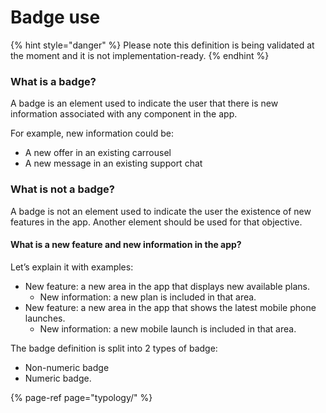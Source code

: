# Badge use

{% hint style="danger" %}
Please note this definition is being validated at the moment and it is not implementation-ready.
{% endhint %}

### **What is a badge?**

A badge is an element used to indicate the user that there is new information associated with any component in the app.

For example, new information could be:

* A new offer in an existing carrousel
* A new message in an existing support chat

### **What is not a badge?**

A badge is not an element used to indicate the user the existence of new features in the app. Another element should be used for that objective.  


#### What is a new feature and new information in the app?

Let’s explain it with examples:

* New feature: a new area in the app that displays new available plans. 
  * New information: a new plan is included in that area.
* New feature: a new area in the app that shows the latest mobile phone launches. 
  * New information: a new mobile launch is included in that area.

The badge definition is split into 2 types of badge: 

* Non-numeric badge
* Numeric badge. 

{% page-ref page="typology/" %}



